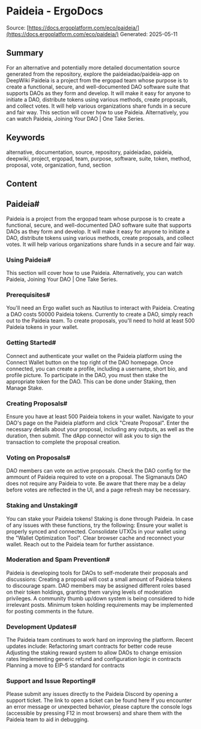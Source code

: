 # Paideia - ErgoDocs
Source: [https://docs.ergoplatform.com/eco/paideia/](https://docs.ergoplatform.com/eco/paideia/)
Generated: 2025-05-11

## Summary
For an alternative and potentially more detailed documentation source generated from the repository, explore the paideiadao/paideia-app on DeepWiki Paideia is a project from the ergopad team whose purpose is to create a functional, secure, and well-documented DAO software suite that supports DAOs as they form and develop. It will make it easy for anyone to initiate a DAO, distribute tokens using various methods, create proposals, and collect votes. It will help various organizations share funds in a secure and fair way. This section will cover how to use Paideia. Alternatively, you can watch Paideia, Joining Your DAO | One Take Series.

## Keywords
alternative, documentation, source, repository, paideiadao, paideia, deepwiki, project, ergopad, team, purpose, software, suite, token, method, proposal, vote, organization, fund, section

## Content
## Paideia#
Paideia is a project from the ergopad team whose purpose is to create a functional, secure, and well-documented DAO software suite that supports DAOs as they form and develop. It will make it easy for anyone to initiate a DAO, distribute tokens using various methods, create proposals, and collect votes. It will help various organizations share funds in a secure and fair way.

### Using Paideia#
This section will cover how to use Paideia. Alternatively, you can watch Paideia, Joining Your DAO | One Take Series.

### Prerequisites#
You'll need an Ergo wallet such as Nautilus to interact with Paideia.
Creating a DAO costs 50000 Paideia tokens. Currently to create a DAO, simply reach out to the Paideia team.
To create proposals, you'll need to hold at least 500 Paideia tokens in your wallet.

### Getting Started#
Connect and authenticate your wallet on the Paideia platform using the Connect Wallet button on the top right of the DAO homepage.
Once connected, you can create a profile, including a username, short bio, and profile picture.
To participate in the DAO, you must then stake the appropriate token for the DAO. This can be done under Staking, then Manage Stake.

### Creating Proposals#
Ensure you have at least 500 Paideia tokens in your wallet.
Navigate to your DAO's page on the Paideia platform and click "Create Proposal".
Enter the necessary details about your proposal, including any outputs, as well as the duration, then submit. The dApp connector will ask you to sign the transaction to complete the proposal creation.

### Voting on Proposals#
DAO members can vote on active proposals. Check the DAO config for the ammount of Paideia required to vote on a proposal. The Sigmanauts DAO does not require any Paideia to vote. Be aware that there may be a delay before votes are reflected in the UI, and a page refresh may be necessary.

### Staking and Unstaking#
You can stake your Paideia tokens! Staking is done through Paideia. In case of any issues with these functions, try the following:
Ensure your wallet is properly synced and connected.
Consolidate UTXOs in your wallet using the "Wallet Optimization Tool".
Clear browser cache and reconnect your wallet.
Reach out to the Paideia team for further assistance.

### Moderation and Spam Prevention#
Paideia is developing tools for DAOs to self-moderate their proposals and discussions:
Creating a proposal will cost a small amount of Paideia tokens to discourage spam.
DAO members may be assigned different roles based on their token holdings, granting them varying levels of moderation privileges.
A community thumb up/down system is being considered to hide irrelevant posts.
Minimum token holding requirements may be implemented for posting comments in the future.

### Development Updates#
The Paideia team continues to work hard on improving the platform. Recent updates include:
Refactoring smart contracts for better code reuse
Adjusting the staking reward system to allow DAOs to change emission rates
Implementing generic refund and configuration logic in contracts
Planning a move to EIP-5 standard for contracts

### Support and Issue Reporting#
Please submit any issues directly to the Paideia Discord by opening a support ticket. The link to open a ticket can be found here
If you encounter an error message or unexpected behavior, please capture the console logs (accessible by pressing F12 in most browsers) and share them with the Paideia team to aid in debugging.
